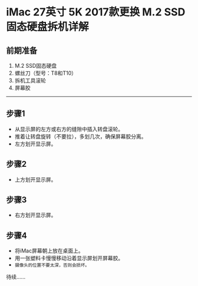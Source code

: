 # iMac 27英寸 5K 2017款更换 M.2 SSD 固态硬盘拆机详解 
## 前期准备
1. M.2 SSD固态硬盘
2. 螺丝刀（型号：T8和T10）
3. 拆机工具滚轮
4. 屏幕胶
---
## 步骤1
* 从显示屏的左方或右方的缝隙中插入转盘滚轮。
* 推着让转盘旋转（不要拉），多划几次，确保屏幕胶分离。
* 左方划开显示屏。

## 步骤2
* 上方划开显示屏。

## 步骤3
* 右方划开显示屏。

## 步骤4
* 将iMac屏幕朝上放在桌面上。
* 用一张塑料卡慢慢移动沿着显示屏划开屏幕胶。
* `摄像头的位置不要太深，否则会损坏。`







待续……